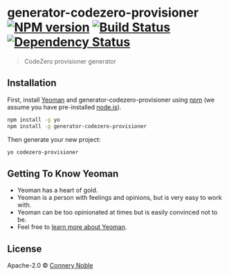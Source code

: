 # generator-codezero-provisioner [![NPM version][npm-image]][npm-url] [![Build Status][travis-image]][travis-url] [![Dependency Status][daviddm-image]][daviddm-url]
> CodeZero provisioner generator

## Installation

First, install [Yeoman](http://yeoman.io) and generator-codezero-provisioner using [npm](https://www.npmjs.com/) (we assume you have pre-installed [node.js](https://nodejs.org/)).

```bash
npm install -g yo
npm install -g generator-codezero-provisioner
```

Then generate your new project:

```bash
yo codezero-provisioner
```

## Getting To Know Yeoman

 * Yeoman has a heart of gold.
 * Yeoman is a person with feelings and opinions, but is very easy to work with.
 * Yeoman can be too opinionated at times but is easily convinced not to be.
 * Feel free to [learn more about Yeoman](http://yeoman.io/).

## License

Apache-2.0 © [Connery Noble]()


[npm-image]: https://badge.fury.io/js/generator-codezero-provisioner.svg
[npm-url]: https://npmjs.org/package/generator-codezero-provisioner
[travis-image]: https://travis-ci.com/c6o/generator-codezero-provisioner.svg?branch=master
[travis-url]: https://travis-ci.com/c6o/generator-codezero-provisioner
[daviddm-image]: https://david-dm.org/c6o/generator-codezero-provisioner.svg?theme=shields.io
[daviddm-url]: https://david-dm.org/c6o/generator-codezero-provisioner
